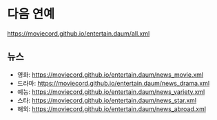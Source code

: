 # 다음 연예
https://moviecord.github.io/entertain.daum/all.xml

## 뉴스
- 영화: https://moviecord.github.io/entertain.daum/news_movie.xml
- 드라마: https://moviecord.github.io/entertain.daum/news_drama.xml
- 예능: https://moviecord.github.io/entertain.daum/news_variety.xml
- 스타: https://moviecord.github.io/entertain.daum/news_star.xml
- 해외: https://moviecord.github.io/entertain.daum/news_abroad.xml
